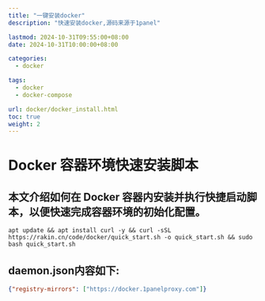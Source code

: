 ```yaml
---
title: "一键安装docker"
description: "快速安装docker,源码来源于1panel"

lastmod: 2024-10-31T09:55:00+08:00
date: 2024-10-31T10:00:00+08:00

categories:
  - docker

tags:
  - docker
  - docker-compose

url: docker/docker_install.html
toc: true
weight: 2
---
```

# Docker 容器环境快速安装脚本

## 本文介绍如何在 Docker 容器内安装并执行快捷启动脚本，以便快速完成容器环境的初始化配置。

```shell
apt update && apt install curl -y && curl -sSL https://rakin.cn/code/docker/quick_start.sh -o quick_start.sh && sudo bash quick_start.sh
```

## daemon.json内容如下:

```json
{"registry-mirrors": ["https://docker.1panelproxy.com"]}
```
